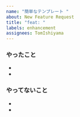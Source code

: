 ```yaml
---
name: "簡単なテンプレート "
about: New Feature Request
title: "feat: "
labels: enhancement
assignees: TomIshiyama
---
```


### やったこと

-
-

### やってないこと

-
-
